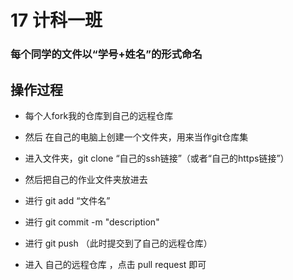 # 17  计科一班  

### 每个同学的文件以“学号+姓名”的形式命名

## 操作过程
* 每个人fork我的仓库到自己的远程仓库

* 然后 在自己的电脑上创建一个文件夹，用来当作git仓库集

* 进入文件夹，git clone “自己的ssh链接”（或者“自己的https链接”）

* 然后把自己的作业文件夹放进去

* 进行 git add “文件名”

* 进行 git commit -m "description"

* 进行 git push （此时提交到了自己的远程仓库）

* 进入 自己的远程仓库 ，点击 pull request 即可
